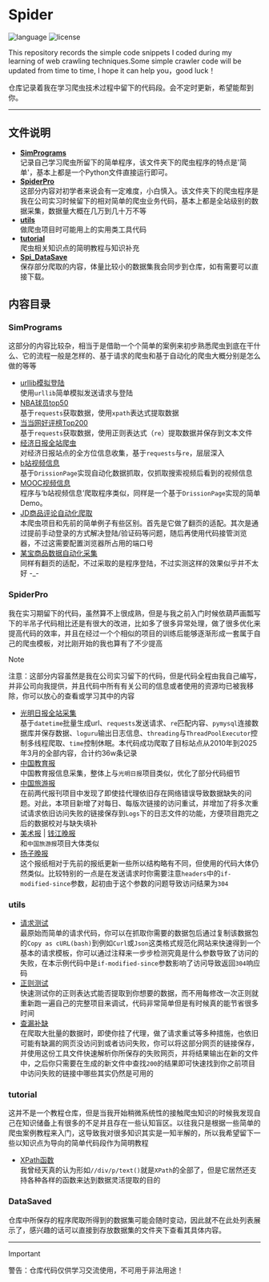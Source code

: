 # Spider

![language](https://img.shields.io/badge/language-Python-blue)
![license](https://img.shields.io/badge/License-MIT-red)

This repository records the simple code snippets I coded during my learning of web crawling techniques.Some simple crawler code will be updated from time to time, I hope it can help you，good luck！

仓库记录着我在学习爬虫技术过程中留下的代码段。会不定时更新，希望能帮到你。

---

## 文件说明

- [**SimPrograms**](https://github.com/zhuruili/Spider/tree/main/SimPrograms)  
  记录自己学习爬虫所留下的简单程序，该文件夹下的爬虫程序的特点是'简单'，基本上都是一个Python文件直接运行即可。
- [**SpiderPro**](https://github.com/zhuruili/Spider/tree/main/SpiderPro)  
  这部分内容对初学者来说会有一定难度，小白慎入。该文件夹下的爬虫程序是我在公司实习时候留下的相对简单的爬虫业务代码，基本上都是全站级别的数据采集，数据量大概在几万到几十万不等
- [**utils**](https://github.com/zhuruili/Spider/tree/main/utils)  
  做爬虫项目时可能用上的实用类工具代码
- [**tutorial**](https://github.com/zhuruili/Spider/tree/main/tutorial)  
  爬虫相关知识点的简明教程与知识补充
- [**Spi_DataSave**](https://github.com/zhuruili/Spider/tree/main/Spi_DataSave)  
  保存部分爬取的内容，体量比较小的数据集我会同步到仓库，如有需要可以直接下载。

## 内容目录

### SimPrograms

这部分的内容比较杂，相当于是借助一个个简单的案例来初步熟悉爬虫到底在干什么、它的流程一般是怎样的、基于请求的爬虫和基于自动化的爬虫大概分别是怎么做的等等

- [urllib模拟登陆](https://github.com/zhuruili/Spider/blob/main/SimPrograms/package_urllib.py)  
  使用`urllib`简单模拟发送请求与登陆
- [NBA球员top50](https://github.com/zhuruili/Spider/blob/main/SimPrograms/spi_NBA.py)  
  基于`requests`获取数据，使用`xpath`表达式提取数据
- [当当网好评榜Top200](https://github.com/zhuruili/Spider/blob/main/SimPrograms/spi_dangdang.py)  
  基于`requests`获取数据，使用正则表达式（`re`）提取数据并保存到文本文件
- [经济日报全站爬虫](https://github.com/zhuruili/Spider/blob/main/SimPrograms/spi_EconomicDaily.py)  
  对经济日报站点的全方位信息收集，基于`requests`与`re`，层层深入
- [b站视频信息](https://github.com/zhuruili/Spider/blob/main/SimPrograms/spi_bilibili_rsc.py)  
  基于`DrissionPage`实现自动化数据抓取，仅抓取搜索视频后看到的视频信息
- [MOOC视频信息](https://github.com/zhuruili/Spider/blob/main/SimPrograms/spi_MOOC_rsc.py)  
  程序与‘b站视频信息’爬取程序类似，同样是一个基于`DrissionPage`实现的简单Demo。
- [JD商品评论自动化爬取](https://github.com/zhuruili/Spider/blob/main/SimPrograms/spi_JD_comments.py)  
  本爬虫项目和先前的简单例子有些区别。首先是它做了翻页的适配。其次是通过提前手动登录的方式解决登陆/验证码等问题，随后再使用代码接管浏览器，不过这需要配置浏览器所占用的端口号
- [某宝商品数据自动化采集](https://github.com/zhuruili/Spider/blob/main/SimPrograms/spi_Taobao.py)  
  同样有翻页的适配，不过采取的是程序登陆，不过实测这样的效果似乎并不太好 -_-

### SpiderPro

我在实习期留下的代码，虽然算不上很成熟，但是与我之前入门时候依葫芦画瓢写下的半吊子代码相比还是有很大的改进，比如多了很多异常处理，做了很多优化来提高代码的效率，并且在经过一个个相似的项目的训练后能够逐渐形成一套属于自己的爬虫模板，对比刚开始的我也算有了不少提高

> [!Note]
> 注意：这部分内容虽然是我在公司实习留下的代码，但是代码全程由我自己编写，并非公司向我提供，并且代码中所有有关公司的信息或者使用的资源均已被我移除，你可以放心的查看或学习其中的内容

- [光明日报全站采集](https://github.com/zhuruili/Spider/blob/main/SpiderPro/spi_gmw.py)  
  基于`datetime`批量生成url、`requests`发送请求、`re`匹配内容、`pymysql`连接数据库并保存数据、`loguru`输出日志信息、`threading`与`ThreadPoolExecutor`控制多线程爬取、`time`控制休眠。本代码成功爬取了目标站点从2010年到2025年3月的全部内容，合计约36w条记录
- [中国教育报](https://github.com/zhuruili/Spider/blob/main/SpiderPro/spi_jyb.py)  
  中国教育报信息采集，整体上与`光明日报`项目类似，优化了部分代码细节
- [中国旅游报](https://github.com/zhuruili/Spider/blob/main/SpiderPro/spi_lyb.py)  
  在前两代报刊项目中发现了即使挂代理依旧存在网络错误导致数据缺失的问题。对此，本项目新增了对每日、每版次链接的访问重试，并增加了将多次重试请求依旧访问失败的链接保存到`Logs`下的日志文件的功能，方便项目跑完之后的数据校对与缺失填补
- [美术报](https://github.com/zhuruili/Spider/blob/main/SpiderPro/spi_msb.py) | [钱江晚报](https://github.com/zhuruili/Spider/blob/main/SpiderPro/spi_qjwb.py)  
  和`中国旅游报`项目大体类似
- [扬子晚报](https://github.com/zhuruili/Spider/blob/main/SpiderPro/spi_yzwb.py)  
  这个报纸相对于先前的报纸更新一些所以结构略有不同，但使用的代码大体仍然类似。比较特别的一点是在发送请求时你需要注意`headers`中的`if-modified-since`参数，起初由于这个参数的问题导致访问结果为`304`

### utils

- [请求测试](https://github.com/zhuruili/Spider/blob/main/utils/curl_test.py)  
  最原始而简单的请求代码，你可以在抓取你需要的数据包后通过复制该数据包的`Copy as cURL(bash)`到例如`Curl`或`Json`这类格式规范化网站来快速得到一个基本的请求模板，你可以通过注释来一步步检测究竟是什么参数导致了访问的失败，在本示例代码中是`if-modified-since`参数影响了访问导致返回`304`响应码
- [正则测试](https://github.com/zhuruili/Spider/blob/main/utils/re_test.py)  
  快速测试你的正则表达式能否提取到你想要的数据，而不用每修改一次正则就重新跑一遍自己的完整项目来调试，代码非常简单但是有时候真的能节省很多时间
- [查漏补缺](https://github.com/zhuruili/Spider/blob/main/utils/LeakFilling.py)  
  在爬取大批量的数据时，即使你挂了代理，做了请求重试等多种措施，也依旧可能有缺漏的网页没访问到或者访问失败，你可以将这部分网页的链接保存，并使用这份工具文件快速解析你所保存的失败网页，并将结果输出在新的文件中，之后你只需要在生成的新文件中查找`200`的结果即可快速找到你之前项目中访问失败的链接中哪些其实仍然是可用的

### tutorial

这并不是一个教程仓库，但是当我开始稍微系统性的接触爬虫知识的时候我发现自己在知识储备上有很多的不足并且存在一些认知盲区。以往我只是根据一些简单的爬虫案例教程来入门，这导致我对很多知识其实是一知半解的，所以我希望留下一些以知识点为导向的简单代码段作为简明教程

- [XPath函数](https://github.com/zhuruili/Spider/blob/main/tutorial/XPath_function.py)  
  我曾经天真的认为形如`//div/p/text()`就是`XPath`的全部了，但是它居然还支持各种各样的函数来达到数据灵活提取的目的

### DataSaved

仓库中所保存的程序爬取所得到的数据集可能会随时变动，因此就不在此处列表展示了，感兴趣的话可以直接到存放数据集的文件夹下查看其具体内容。

---

> [!Important]
> 警告：仓库代码仅供学习交流使用，不可用于非法用途！
